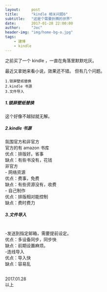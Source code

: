 ```yaml
---
layout:     post
title:      "kindle 相关问题6"
subtitle:   "这是个需要折腾的世界"
date:       2017-01-28 22:00:00
author:     "Joc"
header-img: "img/home-bg-o.jpg"
tags:
    - 建博
    - kindle
---
```


之前买了一个 kindle ，一直在角落里默默吃灰。

最近又拿她来看小说，效果还不错。
但有几个问题。

```
1.锁屏壁纸替换
2.kindle 书源
3.文件导入
```

##### 1.锁屏壁纸替换

这个好像不越狱就无解。

##### 2.kindle 书源

氛围官方和非官方
<br>官方的有 amazon 书库
<br>优点：排版好。省事
<br>缺点：有些书没有，花钱
<br>非官方
<br>- 网络资源
<br>优点：费事，免费
<br>缺点：有些资源没有，收费
<br>- 自己制作
<br>优点：排版相对能控制
<br>缺点：费时费力

##### 3.文件导入

<br>-发送到指定邮箱，需要提前设定。
<br>优点：多设备同步，同步快
<br>缺点：前期设置麻烦。
<br>-连线导入
<br>优点：导入快
<br>缺点：容易乱

<br>2017.01.28
<br>以上




